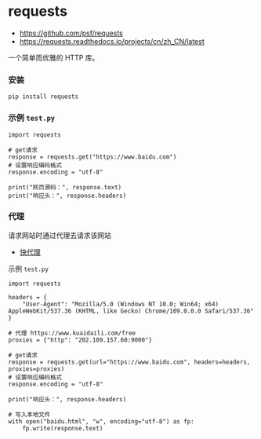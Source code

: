 # requests

- https://github.com/psf/requests
- https://requests.readthedocs.io/projects/cn/zh_CN/latest

一个简单而优雅的 HTTP 库。

### 安装

```shell
pip install requests
```

### 示例 `test.py`

```
import requests

# get请求
response = requests.get("https://www.baidu.com")
# 设置响应编码格式
response.encoding = "utf-8"

print("网页源码：", response.text)
print("响应头：", response.headers)
```

### 代理

请求网站时通过代理去请求该网站

- [快代理](https://www.kuaidaili.com/free)

示例 `test.py`

```
import requests

headers = {
    "User-Agent": "Mozilla/5.0 (Windows NT 10.0; Win64; x64) AppleWebKit/537.36 (KHTML, like Gecko) Chrome/109.0.0.0 Safari/537.36"
}

# 代理 https://www.kuaidaili.com/free
proxies = {"http": "202.109.157.60:9000"}

# get请求
response = requests.get(url="https://www.baidu.com", headers=headers, proxies=proxies)
# 设置响应编码格式
response.encoding = "utf-8"

print("响应头：", response.headers)

# 写入本地文件
with open("baidu.html", "w", encoding="utf-8") as fp:
    fp.write(response.text)
```